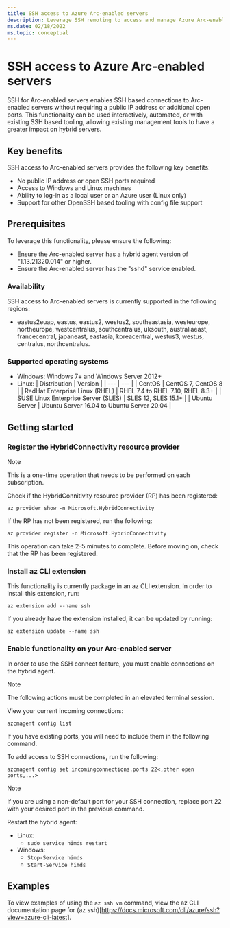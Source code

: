 ```yaml
---
title: SSH access to Azure Arc-enabled servers
description: Leverage SSH remoting to access and manage Azure Arc-enabled servers.
ms.date: 02/18/2022
ms.topic: conceptual
---
```


# SSH access to Azure Arc-enabled servers
SSH for Arc-enabled servers enables SSH based connections to Arc-enabled servers without requiring a public IP address or additional open ports.
This functionality can be used interactively, automated, or with existing SSH based tooling,
allowing existing management tools to have a greater impact on hybrid servers.

## Key benefits
SSH access to Arc-enabled servers provides the following key benefits:
 - No public IP address or open SSH ports required
 - Access to Windows and Linux machines
 - Ability to log-in as a local user or an Azure user (Linux only)
 - Support for other OpenSSH based tooling with config file support

## Prerequisites
To leverage this functionality, please ensure the following: 
 - Ensure the Arc-enabled server has a hybrid agent version of "1.13.21320.014" or higher.
 - Ensure the Arc-enabled server has the "sshd" service enabled.

### Availability
SSH access to Arc-enabled servers is currently supported in the following regions:
- eastus2euap, eastus, eastus2, westus2, southeastasia, westeurope, northeurope, westcentralus, southcentralus, uksouth, australiaeast, francecentral, japaneast, eastasia, koreacentral, westus3, westus, centralus, northcentralus.

### Supported operating systems
 - Windows: Windows 7+ and Windows Server 2012+
 - Linux: 
    | Distribution | Version |
    | --- | --- |
    | CentOS | CentOS 7, CentOS 8 |
    | RedHat Enterprise Linux (RHEL) | RHEL 7.4 to RHEL 7.10, RHEL 8.3+ |
    | SUSE Linux Enterprise Server (SLES) | SLES 12, SLES 15.1+ |
    | Ubuntu Server | Ubuntu Server 16.04 to Ubuntu Server 20.04 |

## Getting started
### Register the HybridConnectivity resource provider
> [!NOTE]
> This is a one-time operation that needs to be performed on each subscription.

Check if the HybridConnitivity resource provider (RP) has been registered:

```az provider show -n Microsoft.HybridConnectivity```

If the RP has not been registered, run the following:

```az provider register -n Microsoft.HybridConnectivity```

This operation can take 2-5 minutes to complete.  Before moving on, check that the RP has been registered.

### Install az CLI extension
This functionality is currently package in an az CLI extension.
In order to install this extension, run:

```az extension add --name ssh```

If you already have the extension installed, it can be updated by running:

```az extension update --name ssh```

### Enable functionality on your Arc-enabled server
In order to use the SSH connect feature, you must enable connections on the hybrid agent.

> [!NOTE]
> The following actions must be completed in an elevated terminal session.

View your current incoming connections:

```azcmagent config list```

If you have existing ports, you will need to include them in the following command.

To add access to SSH connections, run the following:

```azcmagent config set incomingconnections.ports 22<,other open ports,...>```

> [!NOTE]
> If you are using a non-default port for your SSH connection, replace port 22 with your desired port in the previous command.

Restart the hybrid agent:
- Linux: 
    - ```sudo service himds restart```
- Windows:
    - ```Stop-Service himds```
    - ```Start-Service himds```

## Examples
To view examples of using the ```az ssh vm``` command, view the az CLI documentation page for (az ssh)[https://docs.microsoft.com/cli/azure/ssh?view=azure-cli-latest].